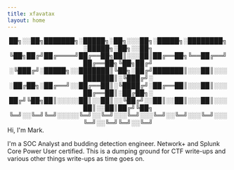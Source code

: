 ```yaml
---
title: xfavatax
layout: home
---
```

<div align="center">
██╗░░██╗███████╗░█████╗░██╗░░░██╗░█████╗░████████╗░█████╗░██╗░░██╗
╚██╗██╔╝██╔════╝██╔══██╗██║░░░██║██╔══██╗╚══██╔══╝██╔══██╗╚██╗██╔╝
░╚███╔╝░█████╗░░███████║╚██╗░██╔╝███████║░░░██║░░░███████║░╚███╔╝░
░██╔██╗░██╔══╝░░██╔══██║░╚████╔╝░██╔══██║░░░██║░░░██╔══██║░██╔██╗░
██╔╝╚██╗██║░░░░░██║░░██║░░╚██╔╝░░██║░░██║░░░██║░░░██║░░██║██╔╝╚██╗
╚═╝░░╚═╝╚═╝░░░░░╚═╝░░╚═╝░░░╚═╝░░░╚═╝░░╚═╝░░░╚═╝░░░╚═╝░░╚═╝╚═╝░░╚═╝
</div>
Hi, I'm Mark.

I'm a SOC Analyst and budding detection engineer. Network+ and Splunk Core Power User certified. This is a dumping ground for CTF write-ups and various other things write-ups as time goes on.
